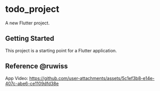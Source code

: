 # todo_project

A new Flutter project.

## Getting Started

This project is a starting point for a Flutter application.

## Reference @ruwiss

App Video:
https://github.com/user-attachments/assets/5c1ef3b8-e14e-407c-abe6-ce1109dfd38e

